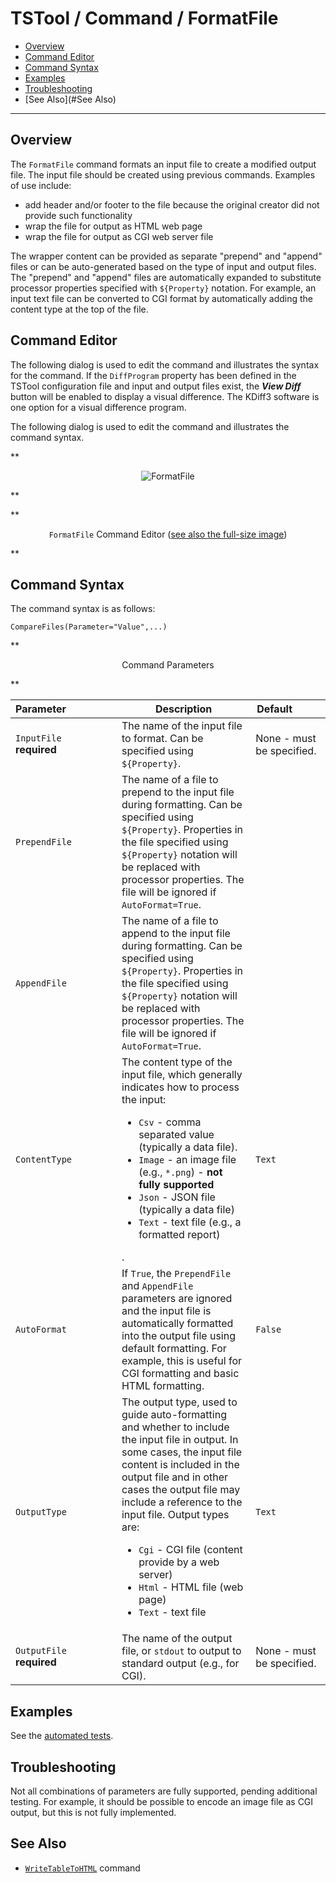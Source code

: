 # TSTool / Command / FormatFile #

* [Overview](#overview)
* [Command Editor](#command-editor)
* [Command Syntax](#command-syntax)
* [Examples](#examples)
* [Troubleshooting](#troubleshooting)
* [See Also](#See Also)

-------------------------

## Overview ##

The `FormatFile` command formats an input file to create a modified output file.
The input file should be created using previous commands.
Examples of use include:

* add header and/or footer to the file because the original creator did not provide such functionality
* wrap the file for output as HTML web page
* wrap the file for output as CGI web server file

The wrapper content can be provided as separate "prepend" and "append" files or can be auto-generated based on
the type of input and output files.
The "prepend" and "append" files are automatically expanded to substitute processor properties
specified with `${Property}` notation.
For example, an input text file can be converted to CGI format by automatically adding the content type
at the top of the file.

## Command Editor ##

The following dialog is used to edit the command and illustrates the syntax for the command.
If the `DiffProgram` property has been defined in the TSTool configuration file and input and output files exist,
the ***View Diff*** button will be enabled to display a visual difference.
The KDiff3 software is one option for a visual difference program.

The following dialog is used to edit the command and illustrates the command syntax.

**<p style="text-align: center;">
![FormatFile](FormatFile.png)
</p>**

**<p style="text-align: center;">
`FormatFile` Command Editor (<a href="../FormatFile.png">see also the full-size image</a>)
</p>**

## Command Syntax ##

The command syntax is as follows:

```text
CompareFiles(Parameter="Value",...)
```
**<p style="text-align: center;">
Command Parameters
</p>**

| **Parameter**&nbsp;&nbsp;&nbsp;&nbsp;&nbsp;&nbsp;&nbsp;&nbsp;&nbsp;&nbsp;&nbsp;&nbsp;&nbsp;&nbsp;&nbsp;&nbsp;&nbsp; | **Description** | **Default**&nbsp;&nbsp;&nbsp;&nbsp;&nbsp;&nbsp;&nbsp;&nbsp;&nbsp;&nbsp; |
| --------------|-----------------|----------------- |
| `InputFile`<br>**required** | The name of the input file to format.  Can be specified using `${Property}`. | None - must be specified. |
| `PrependFile` | The name of a file to prepend to the input file during formatting.  Can be specified using `${Property}`.  Properties in the file specified using `${Property}` notation will be replaced with processor properties.  The file will be ignored if `AutoFormat=True`. | |
| `AppendFile` | The name of a file to append to the input file during formatting.  Can be specified using `${Property}`.  Properties in the file specified using `${Property}` notation will be replaced with processor properties.  The file will be ignored if `AutoFormat=True`. | |
| `ContentType` | The content type of the input file, which generally indicates how to process the input:  <ul><li>`Csv` - comma separated value (typically a data file).</li><li>`Image` - an image file (e.g., `*.png`) - **not fully supported**</li><li>`Json` - JSON file (typically a data file)</li><li>`Text` - text file (e.g., a formatted report)</li></ul>. | `Text` |
| `AutoFormat` | If `True`, the `PrependFile` and `AppendFile` parameters are ignored and the input file is automatically formatted into the output file using default formatting. For example, this is useful for CGI formatting and basic HTML formatting. | `False` |
| `OutputType` | The output type, used to guide auto-formatting and whether to include the input file in output.  In some cases, the input file content is included in the output file and in other cases the output file may include a reference to the input file.  Output types are:<ul><li>`Cgi` - CGI file (content provide by a web server)</li><li>`Html` - HTML file (web page)</li><li>`Text` - text file</li></ul> | `Text` |
| `OutputFile`<br>**required** | The name of the output file, or `stdout` to output to standard output (e.g., for CGI). | None - must be specified. |

## Examples ##

See the [automated tests](https://github.com/OpenCDSS/cdss-app-tstool-test/tree/master/test/commands/FormatFile).

## Troubleshooting ##

Not all combinations of parameters are fully supported, pending additional testing.
For example, it should be possible to encode an image file as CGI output, but this is not fully implemented.

## See Also ##

* [`WriteTableToHTML`](../WriteTableToHTML/WriteTableToHTML.md) command
